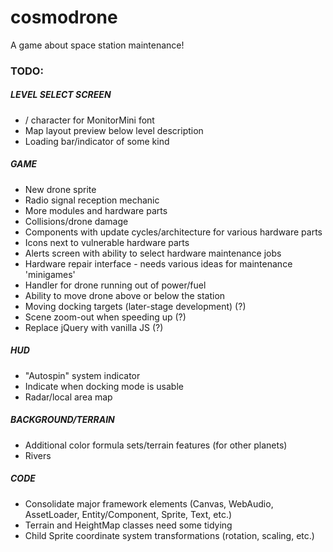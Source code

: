 # cosmodrone
A game about space station maintenance!

### TODO:

##### LEVEL SELECT SCREEN
* / character for MonitorMini font
* Map layout preview below level description
* Loading bar/indicator of some kind

##### GAME
* New drone sprite
* Radio signal reception mechanic
* More modules and hardware parts
* Collisions/drone damage
* Components with update cycles/architecture for various hardware parts
* Icons next to vulnerable hardware parts
* Alerts screen with ability to select hardware maintenance jobs
* Hardware repair interface - needs various ideas for maintenance 'minigames'
* Handler for drone running out of power/fuel
* Ability to move drone above or below the station
* Moving docking targets (later-stage development) (?)
* Scene zoom-out when speeding up (?)
* Replace jQuery with vanilla JS (?)

##### HUD
* "Autospin" system indicator
* Indicate when docking mode is usable
* Radar/local area map

##### BACKGROUND/TERRAIN
* Additional color formula sets/terrain features (for other planets)
* Rivers

##### CODE
* Consolidate major framework elements (Canvas, WebAudio, AssetLoader, Entity/Component, Sprite, Text, etc.)
* Terrain and HeightMap classes need some tidying
* Child Sprite coordinate system transformations (rotation, scaling, etc.)